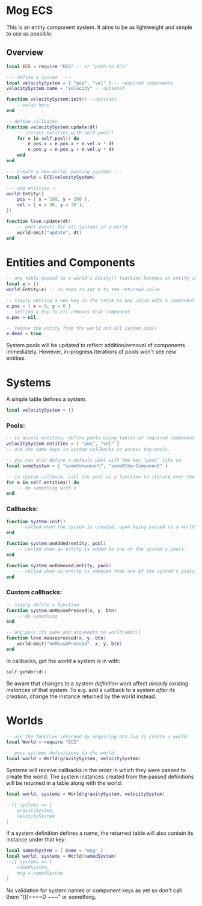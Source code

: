 Mog ECS
===
This is an entity component system.
It aims to be as lightweight and simple to use as possible.

Overview
---

```lua
local ECS = require "ECS" -- or "path.to.ECS"

--- define a system  ---
local velocitySystem = { "pos", "vel" } -- required components
velocitySystem.name = "velocity" -- optional

function velocitySystem:init() --optional
    --setup here
end

-- define callbacks
function velocitySystem:update(dt)
    -- iterate entities with self.pool()
    for e in self.pool() do
        e.pos.x = e.pos.x + e.vel.x * dt
        e.pos.y = e.pos.y + e.vel.y * dt
    end
end

--- create a new world, passing systems ---
local world = ECS(velocitySystem)

--- add entities --
world:Entity({
    pos = { x = 100, y = 200 },
    vel = { x = 40, y = 30 },
})

function love.update(dt)
    -- emit events for all systems in a world
    world:emit("update", dt)
end

```

# Entities and Components

```lua
-- any table passed to a world's Entity() function becomes an entity in that world.
local e = {}
world:Entity(e) -- no need to set e to the returned value

-- simply setting a new key in the table to any value adds a component 
e.pos = { x = 0, y = 0 }
-- setting a key to nil removes that component
e.pos = nil

-- remove the entity from the world and all system pools
e.dead = true

```
System pools will be updated to reflect addition/removal of components immediately.
However, in-progress iterations of pools won't see new entities.

# Systems

A simple table defines a system.
```lua
local velocitySystem = {}
```
### Pools:

```lua
-- to access entities, define pools using tables of required component names.
velocitySystem.entities = { "pos", "vel" }
-- use the same keys in system callbacks to access the pools.

-- you can also define a default pool with the key "pool" like so
local someSystem = { "someComponent", "someOtherComponent" }
```

```lua
-- in system callback, call the pool as a function to iterate over the entities in it
for e in self.entities() do
    -- do something with e
end
```

### Callbacks:

```lua
function system:init()
    -- called when the system is created, upon being passed to a world
end

function system:onAdded(entity, pool)
    -- called when an entity is added to one of the system's pools.
end

function system:onRemoved(entity, pool)
    -- called when an entity is removed from one of the system's pools.
end

```

### Custom callbacks:
```lua
-- simply define a function
function system:onMousePressed(x, y, btn)
    -- do something
end

-- and pass its name and arguments to world:emit()
function love.mousepressed(x, y, btn)
    world:emit("onMousePressed", x, y, btn)
end
```
In callbacks, get the world a system is in with:
```lua
self:getWorld()
```

Be aware that changes to a system *definition* wont affect *already existing instances* of that system.
To e.g. add a callback to a system *after its creation*, change the instance returned by the world instead.

# Worlds
```lua
-- use the function returned by requiring ECS.lua to create a world:
local World = require "ECS"

-- pass systems definitions to the world:
local world = World(gravitySystem, velocitySystem)
```
Systems will receive callbacks in the order in which they were passed to create the world.
The system instances created from the passed definitions will be returned in a table along with the world:
```lua
local world, systems = World(gravitySystem, velocitySystem)

--[[ systems == {
    gravitySystem, 
    velocitySystem
}
```
If a system definition defines a name, the returned table will also contain its instance under that key:
```lua
local namedSystem = { name = "mog" }
local world, systems = World(namedSystem)
--[[ systems == {
    namedSystem,
    mog = namedSystem
}
```
No validation for system names or component keys as yet so don't call them "())====D ~~~" or something.